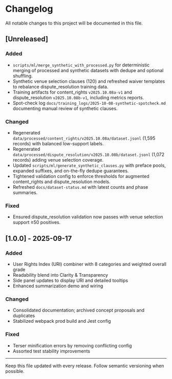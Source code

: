 # Changelog

All notable changes to this project will be documented in this file.

## [Unreleased]

### Added
- `scripts/ml/merge_synthetic_with_processed.py` for deterministic merging of processed and synthetic datasets with dedupe and optional shuffling.
- Synthetic venue selection clauses (120) and refreshed waiver templates to rebalance dispute_resolution training data.
- Training artifacts for content_rights `v2025.10.08a-v1` and dispute_resolution `v2025.10.08b-v1`, including metrics reports.
- Spot-check log `docs/training_logs/2025-10-08-synthetic-spotcheck.md` documenting manual review of synthetic clauses.

### Changed
- Regenerated `data/processed/content_rights/v2025.10.08a/dataset.jsonl` (1,595 records) with balanced low-support labels.
- Regenerated `data/processed/dispute_resolution/v2025.10.08b/dataset.jsonl` (1,072 records) adding venue selection coverage.
- Updated `scripts/ml/generate_synthetic_clauses.py` with preface pools, expanded suffixes, and on-the-fly dedupe guarantees.
- Tightened validation config to enforce thresholds for augmented content_rights and dispute_resolution models.
- Refreshed `docs/dataset-status.md` with latest counts and phase summaries.

### Fixed
- Ensured dispute_resolution validation now passes with venue selection support ≥50 positives.

## [1.0.0] - 2025-09-17

### Added

- User Rights Index (URI) combiner with 8 categories and weighted overall grade
- Readability blend into Clarity & Transparency
- Side panel updates to display URI and detailed tooltips
- Enhanced summarization demo and wiring

### Changed

- Consolidated documentation; archived concept proposals and duplicates
- Stabilized webpack prod build and Jest config

### Fixed

- Terser minification errors by removing conflicting config
- Assorted test stability improvements

---

Keep this file updated with every release. Follow semantic versioning when possible.
